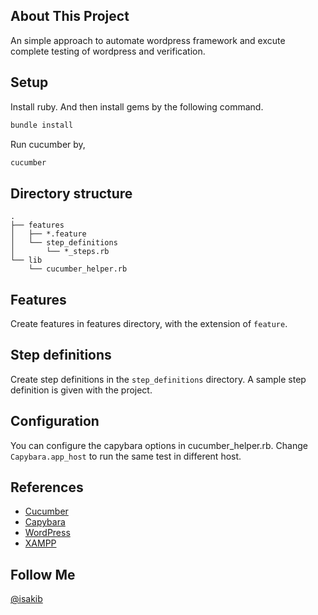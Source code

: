 About This Project
-----
An simple approach to automate wordpress framework and excute complete testing of wordpress and verification.




Setup
-----
Install ruby.
And then install gems by the following command.
```bash
bundle install
```
Run cucumber by,
```bash
cucumber
```

Directory structure
-------------------
```
.
├── features
│   ├── *.feature
│   └── step_definitions
│       └── *_steps.rb
└── lib
    └── cucumber_helper.rb
```

Features
--------
Create features in features directory, with the extension of `feature`.

Step definitions
----------------
Create step definitions in the `step_definitions` directory.
A sample step definition is given with the project.

Configuration
-------------
You can configure the capybara options in cucumber_helper.rb.
Change `Capybara.app_host` to run the same test in different host.

References
----------
* [Cucumber](https://github.com/cucumber/cucumber/wiki)
* [Capybara](https://github.com/jnicklas/capybara)
* [WordPress](http://wordpress.org)
* [XAMPP](https://www.apachefriends.org/download.html)


Follow Me
-------------
[@isakib](https://twitter.com/isakib)